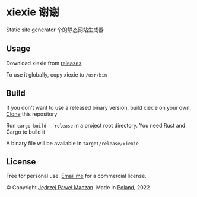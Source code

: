 # xiexie 谢谢 
Static site generator 个的静态网站生成器 

## Usage
Download xiexie from [releases](https://github.com/jmaczan/xiexie/releases)

To use it globally, copy xiexie to `/usr/bin`

## Build
If you don't want to use a released binary version, build xiexie on your own. [Clone](https://github.com/jmaczan/xiexie.git) this repository

Run `cargo build --release` in a project root directory. You need Rust and Cargo to build it

A binary file will be available in `target/release/xiexie`

## License
Free for personal use. [Email me](jedrzejpawel@maczan.pl) for a commercial license.

© Copyright [Jędrzej Paweł Maczan](https://maczan.pl/). Made in [Poland](https://en.wikipedia.org/wiki/Poland), 2022
